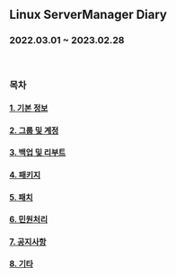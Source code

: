 ## Linux ServerManager Diary
### 2022.03.01 ~ 2023.02.28

<br>

### 목차
#### [1. 기본 정보](./1basic.md)
#### [2. 그룹 및 계정](./2groupAccount.md)
#### [3. 백업 및 리부트](./3backupReboot.md)
#### [4. 패키지](./4package.md)
#### [5. 패치](./5patch.md)
#### [6. 민원처리](./6complaints.md)
#### [7. 공지사항](./7notice.md)
#### [8. 기타](./8etc.md)
